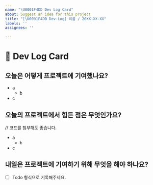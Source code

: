 ```yaml
---
name: "\U0001F4DD Dev Log Card"
about: Suggest an idea for this project
title: "[\U0001F4DD Dev-Log] 이름 / 20XX-XX-XX"
labels: ''
assignees: ''

---
```


# 📝 Dev Log Card

## 오늘은 어떻게 프로젝트에 기여했나요?
- a
  - b
- c

## 오늘의 프로젝트에서 힘든 점은 무엇인가요?
// 코드를 첨부해도 좋습니다.
- a
  - b
- c

## 내일은 프로젝트에 기여하기 위해 무엇을 해야 하나요?

- [ ] Todo 형식으로 기록해주세요.
